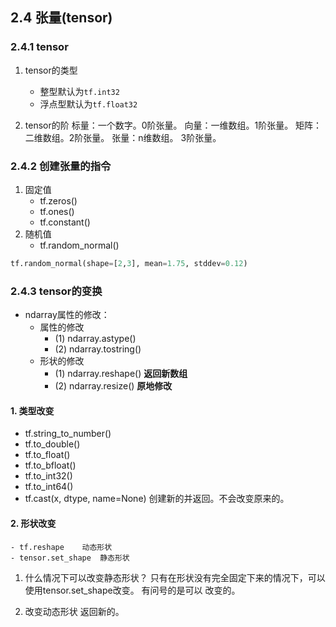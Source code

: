 
## 2.4 张量(tensor)

### 2.4.1 tensor


1. tensor的类型
    - 整型默认为`tf.int32`
    - 浮点型默认为`tf.float32`

2. tensor的阶
标量：一个数字。0阶张量。
向量：一维数组。1阶张量。
矩阵：二维数组。2阶张量。
张量：n维数组。 3阶张量。

### 2.4.2 创建张量的指令

1. 固定值
   - tf.zeros()
   - tf.ones()
   - tf.constant()
2. 随机值
   - tf.random_normal()
```python
tf.random_normal(shape=[2,3], mean=1.75, stddev=0.12)
```

### 2.4.3 tensor的变换
- ndarray属性的修改：
  - 属性的修改
    - (1) ndarray.astype()
    - (2) ndarray.tostring()
  - 形状的修改
    - (1) ndarray.reshape() **返回新数组**
    - (2) ndarray.resize()  **原地修改**

#### 1. 类型改变
   - tf.string_to_number()
   - tf.to_double()
   - tf.to_float()
   - tf.to_bfloat()
   - tf.to_int32()
   - tf.to_int64()
   - tf.cast(x, dtype, name=None) 创建新的并返回。不会改变原来的。


#### 2. 形状改变
    - tf.reshape    动态形状
    - tensor.set_shape  静态形状

1. 什么情况下可以改变静态形状？
只有在形状没有完全固定下来的情况下，可以使用tensor.set_shape改变。
有问号的是可以 改变的。


1. 改变动态形状
返回新的。


